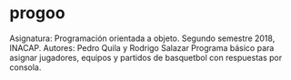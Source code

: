# progoo
Asignatura: Programación orientada a objeto.
Segundo semestre 2018, INACAP.
Autores: Pedro Quila y Rodrigo Salazar
Programa básico para asignar jugadores, equipos y partidos de basquetbol con respuestas por consola.
